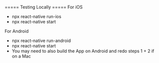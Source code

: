 ===== Testing Locally =====
For iOS
- npx react-native run-ios
- npx react-native start

For Android
- npx react-native run-android
- npx react-native start 
- You may need to also build the App on Android and redo steps 1 + 2 if on a Mac